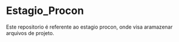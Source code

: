 # Estagio_Procon
Este repositorio é referente ao estagio procon, onde visa aramazenar arquivos de projeto.  
